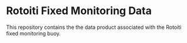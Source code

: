 # Rotoiti Fixed Monitoring Data

This repository contains the the data product associated with the Rotoiti fixed
monitoring buoy.
